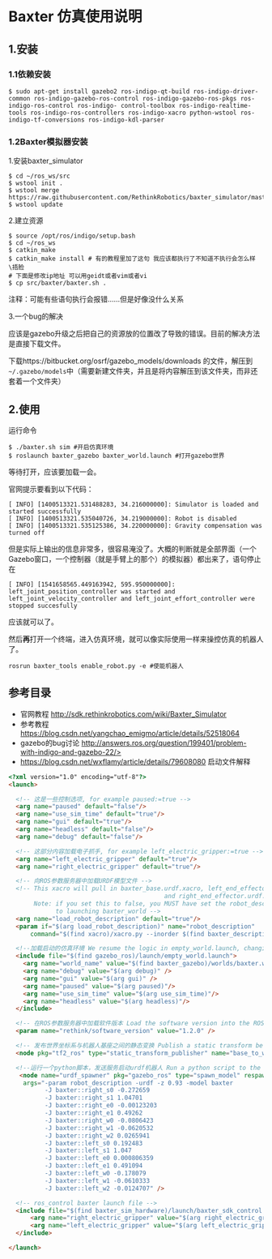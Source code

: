 # Baxter 仿真使用说明

## 1.安装

### 1.1依赖安装

```
$ sudo apt-get install gazebo2 ros-indigo-qt-build ros-indigo-driver-common ros-indigo-gazebo-ros-control ros-indigo-gazebo-ros-pkgs ros-indigo-ros-control ros-indigo- control-toolbox ros-indigo-realtime-tools ros-indigo-ros-controllers ros-indigo-xacro python-wstool ros-indigo-tf-conversions ros-indigo-kdl-parser
```

### 1.2Baxter模拟器安装

1.安装baxter_simulator

```
$ cd ~/ros_ws/src
$ wstool init .
$ wstool merge https://raw.githubusercontent.com/RethinkRobotics/baxter_simulator/master/baxter_simulator.rosinstall
$ wstool update
```

2.建立资源

```
$ source /opt/ros/indigo/setup.bash
$ cd ~/ros_ws
$ catkin_make
$ catkin_make install # 有的教程里加了这句 我应该都执行了不知道不执行会怎么样 \捂脸
# 下面是修改ip地址 可以用geidt或者vim或者vi
$ cp src/baxter/baxter.sh . 
```

注释：可能有些语句执行会报错……但是好像没什么关系

3.一个bug的解决

应该是gazebo升级之后把自己的资源放的位置改了导致的错误。目前的解决方法是直接下载文件。

下载https://bitbucket.org/osrf/gazebo_models/downloads 的文件，解压到``~/.gazebo/models``中（需要新建文件夹，并且是将内容解压到该文件夹，而非还套着一个文件夹）



## 2.使用

运行命令

```
$ ./baxter.sh sim #开启仿真环境
$ roslaunch baxter_gazebo baxter_world.launch #打开gazebo世界
```

等待打开，应该要加载一会。

官网提示要看到以下代码：

```
[ INFO] [1400513321.531488283, 34.216000000]: Simulator is loaded and started successfully
[ INFO] [1400513321.535040726, 34.219000000]: Robot is disabled
[ INFO] [1400513321.535125386, 34.220000000]: Gravity compensation was turned off
```

但是实际上输出的信息非常多，很容易淹没了。大概的判断就是全部界面（一个Gazebo窗口，一个控制器（就是手臂上的那个）的模拟器）都出来了，语句停止在

``` 
[ INFO] [1541658565.449163942, 595.950000000]: left_joint_position_controller was started and left_joint_velocity_controller and left_joint_effort_controller were stopped succesfully
```

应该就可以了。

然后**再**打开一个终端，进入仿真环境，就可以像实际使用一样来操控仿真的机器人了。

```
rosrun baxter_tools enable_robot.py -e #使能机器人
```



## 参考目录

* 官网教程 http://sdk.rethinkrobotics.com/wiki/Baxter_Simulator
* 参考教程 https://blog.csdn.net/yangchao_emigmo/article/details/52518064
* gazebo的bug讨论 http://answers.ros.org/question/199401/problem-with-indigo-and-gazebo-22/>
* https://blog.csdn.net/wxflamy/article/details/79608080 启动文件解释

```html
<?xml version="1.0" encoding="utf-8"?>
<launch>

  <!-- 这是一些控制选项, for example paused:=true -->
  <arg name="paused" default="false"/>
  <arg name="use_sim_time" default="true"/>
  <arg name="gui" default="true"/>
  <arg name="headless" default="false"/>
  <arg name="debug" default="false"/>

  <!-- 这部分内容加载电子抓手, for example left_electric_gripper:=true -->
  <arg name="left_electric_gripper" default="true"/>
  <arg name="right_electric_gripper" default="true"/>

  <!-- 向ROS参数服务器中加载URDF模型文件 -->
  <!-- This xacro will pull in baxter_base.urdf.xacro, left_end_effector.urdf.xacro,
                                           and right_end_effector.urdf.xacro
       Note: if you set this to false, you MUST have set the robot_description prior
             to launching baxter_world -->
  <arg name="load_robot_description" default="true"/>
  <param if="$(arg load_robot_description)" name="robot_description"
      command="$(find xacro)/xacro.py --inorder $(find baxter_description)/urdf/baxter.urdf.xacro gazebo:=true"/>

  <!--加载启动的仿真环境 We resume the logic in empty_world.launch, changing the name of the world to be launched -->
  <include file="$(find gazebo_ros)/launch/empty_world.launch">
    <arg name="world_name" value="$(find baxter_gazebo)/worlds/baxter.world"/>
    <arg name="debug" value="$(arg debug)" />
    <arg name="gui" value="$(arg gui)" />
    <arg name="paused" value="$(arg paused)"/>
    <arg name="use_sim_time" value="$(arg use_sim_time)"/>
    <arg name="headless" value="$(arg headless)"/>
  </include>

  <!-- 在ROS参数服务器中加载软件版本 Load the software version into the ROS Parameter Server -->
  <param name="rethink/software_version" value="1.2.0" />

  <!-- 发布世界坐标系与机器人基座之间的静态变换 Publish a static transform between the world and the base of the robot -->
  <node pkg="tf2_ros" type="static_transform_publisher" name="base_to_world" args="0 0 0 0 0 0 1 world base" />

  <!--运行一个python脚本，发送服务启动urdf机器人 Run a python script to the send a service call to gazebo_ros to spawn a URDF robot -->
   <node name="urdf_spawner" pkg="gazebo_ros" type="spawn_model" respawn="false" output="screen"
    args="-param robot_description -urdf -z 0.93 -model baxter
          -J baxter::right_s0 -0.272659
          -J baxter::right_s1 1.04701
          -J baxter::right_e0 -0.00123203
          -J baxter::right_e1 0.49262
          -J baxter::right_w0 -0.0806423
          -J baxter::right_w1 -0.0620532
          -J baxter::right_w2 0.0265941
          -J baxter::left_s0 0.192483
          -J baxter::left_s1 1.047
          -J baxter::left_e0 0.000806359
          -J baxter::left_e1 0.491094
          -J baxter::left_w0 -0.178079
          -J baxter::left_w1 -0.0610333
          -J baxter::left_w2 -0.0124707" />

  <!-- ros_control baxter launch file -->
  <include file="$(find baxter_sim_hardware)/launch/baxter_sdk_control.launch">
      <arg name="right_electric_gripper" value="$(arg right_electric_gripper)"/>
      <arg name="left_electric_gripper" value="$(arg left_electric_gripper)"/>
  </include>

</launch>
```

